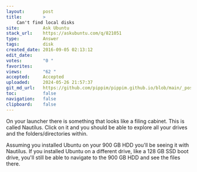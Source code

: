 ```yaml
---
layout:       post
title:        >
    Can't find local disks
site:         Ask Ubuntu
stack_url:    https://askubuntu.com/q/821051
type:         Answer
tags:         disk
created_date: 2016-09-05 02:13:12
edit_date:    
votes:        "0 "
favorites:    
views:        "62 "
accepted:     Accepted
uploaded:     2024-05-26 21:57:37
git_md_url:   https://github.com/pippim/pippim.github.io/blob/main/_posts/2016/2016-09-05-Can_t-find-local-disks.md
toc:          false
navigation:   false
clipboard:    false
---
```


On your launcher there is something that looks like a filing cabinet. This is called Nautilus. Click on it and you should be able to explore all your drives and the folders/directories within.

Assuming you installed Ubuntu on your 900 GB HDD you'll be seeing it with Nautilus. If you installed Ubuntu on a different drive, like a 128 GB SSD boot drive, you'll still be able to navigate to the 900 GB HDD and see the files there.
